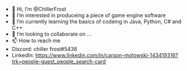 - 👋 Hi, I’m @ChillerFrost
- 👀 I’m interested in produceing a piece of game engine software
- 🌱 I’m currently learning the basics of codeing in Java, Python, C# and C++
- 💞️ I’m looking to collaborate on ...
- 📫 How to reach me 
- Discord: chiller frost#5438
- LinkedIn: https://www.linkedin.com/in/carson-motowski-143419316?trk=people-guest_people_search-card

<!---
ChillerFrost/ChillerFrost is a ✨ special ✨ repository because its `README.md` (this file) appears on your GitHub profile.
You can click the Preview link to take a look at your changes.
--->
